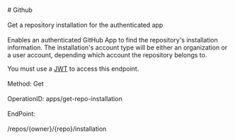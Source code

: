 <br>#     Github</br>
<br>Get a repository installation for the authenticated app</br>
<br>Enables an authenticated GitHub App to find the repository's installation information. The installation's account type will be either an organization or a user account, depending which account the repository belongs to.

You must use a [JWT](https://developer.github.com/apps/building-github-apps/authenticating-with-github-apps/#authenticating-as-a-github-app) to access this endpoint.</br>
<br>Method: Get</br>
<br>OperationID: apps/get-repo-installation</br>
<br>EndPoint:</br>
<br>/repos/{owner}/{repo}/installation</br>
